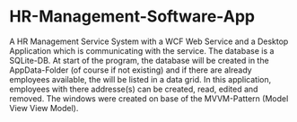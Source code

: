 # HR-Management-Software-App
A HR Management Service System with a WCF Web Service and a Desktop Application which is communicating with the service. The database is a SQLite-DB.
At start of the program, the database will be created in the AppData-Folder (of course if not existing) and if there are already employees available, the will be listed in a data grid.
In this application, employees with there addresse(s) can be created, read, edited and removed.
The windows were created on base of the MVVM-Pattern (Model View View Model).
